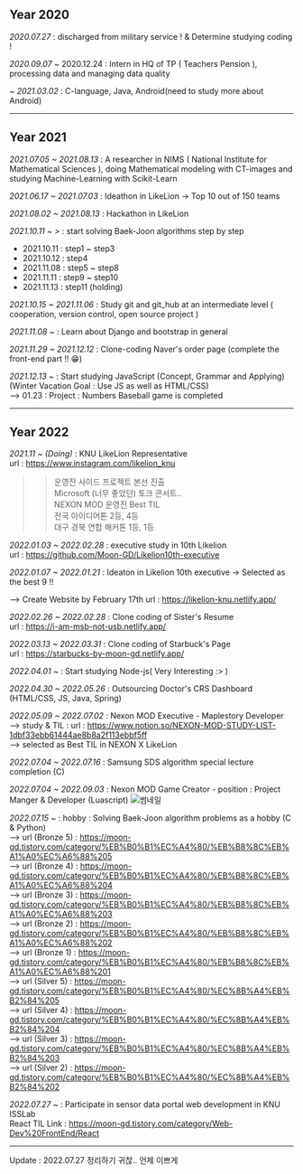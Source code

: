 ## Year 2020

<i>2020.07.27</i> : discharged from military service ! & Determine studying coding !

<i>2020.09.07</i> ~ 2020.12.24 : Intern in HQ of TP ( Teachers Pension ), processing data and managing data quality

<i>~ 2021.03.02</i> : C-language, Java, Android(need to study more about Android)

---------
## Year 2021

<i>2021.07.05 ~ 2021.08.13</i> : A researcher in NIMS ( National Institute for Mathematical Sciences ), 
                          doing Mathematical modeling with CT-images and studying Machine-Learning with Scikit-Learn

<i>2021.06.17 ~ 2021.07.03</i> : Ideathon in LikeLion -> Top 10 out of 150 teams

<i>2021.08.02 ~ 2021.08.13</i> : Hackathon in LikeLion

<i>2021.10.11 ~ ></i> : start solving Baek-Joon algorithms step by step <br>
 - 2021.10.11 : step1 ~ step3 <br>
 - 2021.10.12 : step4
 - 2021.11.08 : step5 ~ step8
 - 2021.11.11 : step9 ~ step10
 - 2021.11.13 : step11 (holding)

<i>2021.10.15 ~ 2021.11.06</i> : Study git and git_hub at an intermediate level ( cooperation, version control, open source project )

<i>2021.11.08 ~ </i> : Learn about Django and bootstrap in general

<i>2021.11.29 ~ 2021.12.12</i> : Clone-coding Naver's order page (complete the front-end part !! &#x1F601;)

<i>2021.12.13 ~ </i> : Start studying JavaScript (Concept, Grammar and Applying) <br>
(Winter Vacation Goal : Use JS as well as HTML/CSS) <br>
--> 01.23 : Project : Numbers Baseball game is completed
                      
---------
## Year 2022            
<i>2021.11 ~ (Doing) </i> : KNU LikeLion Representative <br>
url : https://www.instagram.com/likelion_knu <br>
>> 운영진 사이드 프로젝트 본선 진출 <br>
>> Microsoft (너무 좋았던) 토크 콘서트.. <br>
>> NEXON MOD 운영진 Best TIL <br>
>> 전국 아이디어톤 2등, 4등 <br>
>> 대구 경북 연합 해커톤 1등, 1등 <br>

<i>2022.01.03 ~ 2022.02.28 </i> : executive study in 10th Likelion <br>
url : https://github.com/Moon-GD/Likelion10th-executive

<i>2022.01.07 ~ 2022.01.21 </i> : Ideaton in Likelion 10th executive -> Selected as the best 9 !!

--> Create Website by February 17th
url : https://likelion-knu.netlify.app/

<i>2022.02.26 ~ 2022.02.28 </i> : Clone coding of Sister's Resume <br>
url : https://i-am-msb-not-usb.netlify.app/

<i>2022.03.13 ~ 2022.03.31 </i> : Clone coding of Starbuck's Page <br>
url : https://starbucks-by-moon-gd.netlify.app/

<i>2022.04.01 ~ </i> : Start studying Node-js( Very Interesting :> )

<i>2022.04.30 ~ 2022.05.26 </i> : Outsourcing Doctor's CRS Dashboard (HTML/CSS, JS, Java, Spring)

<i>2022.05.09 ~ 2022.07.02 </i> : Nexon MOD Executive - Maplestory Developer <br>
--> study & TIL : url : https://www.notion.so/NEXON-MOD-STUDY-LIST-1dbf33ebb61444ae8b8a2f113ebbf5ff <br>
--> selected as Best TIL in NEXON X LikeLion

<i>2022.07.04 ~ 2022.07.16 </i> : Samsung SDS algorithm special lecture completion (C)

<i>2022.07.04 ~ 2022.09.03 </i> : Nexon MOD Game Creator - position : Project Manger & Developer (Luascript)
![썸네일](https://user-images.githubusercontent.com/74173976/186326057-a978259f-4698-4c9a-acff-ca2c43265c06.png)


<i>2022.07.15 ~ </i> : hobby : Solving Baek-Joon algorithm problems as a hobby (C & Python) <Br>
--> url (Bronze 5) : https://moon-gd.tistory.com/category/%EB%B0%B1%EC%A4%80/%EB%B8%8C%EB%A1%A0%EC%A6%88%205 <Br>
--> url (Bronze 4) : https://moon-gd.tistory.com/category/%EB%B0%B1%EC%A4%80/%EB%B8%8C%EB%A1%A0%EC%A6%88%204 <Br>
--> url (Bronze 3) : https://moon-gd.tistory.com/category/%EB%B0%B1%EC%A4%80/%EB%B8%8C%EB%A1%A0%EC%A6%88%203 <Br>
--> url (Bronze 2) : https://moon-gd.tistory.com/category/%EB%B0%B1%EC%A4%80/%EB%B8%8C%EB%A1%A0%EC%A6%88%202 <Br>
--> url (Bronze 1) : https://moon-gd.tistory.com/category/%EB%B0%B1%EC%A4%80/%EB%B8%8C%EB%A1%A0%EC%A6%88%201 <Br>
--> url (Silver 5) : https://moon-gd.tistory.com/category/%EB%B0%B1%EC%A4%80/%EC%8B%A4%EB%B2%84%205 <br>
--> url (Silver 4) : https://moon-gd.tistory.com/category/%EB%B0%B1%EC%A4%80/%EC%8B%A4%EB%B2%84%204 <br>
--> url (Silver 3) : https://moon-gd.tistory.com/category/%EB%B0%B1%EC%A4%80/%EC%8B%A4%EB%B2%84%203 <br>
--> url (Silver 2) : https://moon-gd.tistory.com/category/%EB%B0%B1%EC%A4%80/%EC%8B%A4%EB%B2%84%202 <br>
  
<i>2022.07.27 ~ </i> : Participate in sensor data portal web development in KNU ISSLab <Br>
React TIL Link : https://moon-gd.tistory.com/category/Web-Dev%20FrontEnd/React <Br>
  
---------

Update : 2022.07.27
정리하기 귀찮.. 언제 이쁘게 
